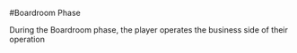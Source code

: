 #Boardroom Phase

During the Boardroom phase, the player operates the business side of their operation
